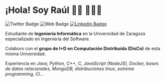 # ¡Hola! Soy Raúl 👋🏽 👨🏽‍💻
![Twitter Badge](https://img.shields.io/twitter/follow/rauljavierre?color=Blue&label=%40rauljavierre&logo=Twitter&style=flat) 
![Web Badge](https://img.shields.io/website?label=Web%20personal&logo=&style=flat&up_color=blue&url=https%3A%2F%2Fjavierreraul.github.io%2F)
[![Linkedin Badge](https://img.shields.io/badge/-Raúl_Javierre-grey?style=flat&logo=Linkedin&logoColor=white&link=https://www.linkedin.com/in/ra%C3%BAl-javierre-019a8a1ab/)](https://www.linkedin.com/in/ra%C3%BAl-javierre-019a8a1ab/)

Estudiante de **Ingeniería Informática** en la Universidad de Zaragoza especializado en Ingeniería del Software. 

Colaboro con el **grupo de I+D en Computación Distribuida (DisCo)** de esta misma Universidad. 

Experiencia en *Java, Python, C++, C, JavaScript (NodeJS), Docker, bases de datos relacionales, MongoDB, distribuciones linux, extreme programming, CI...*
